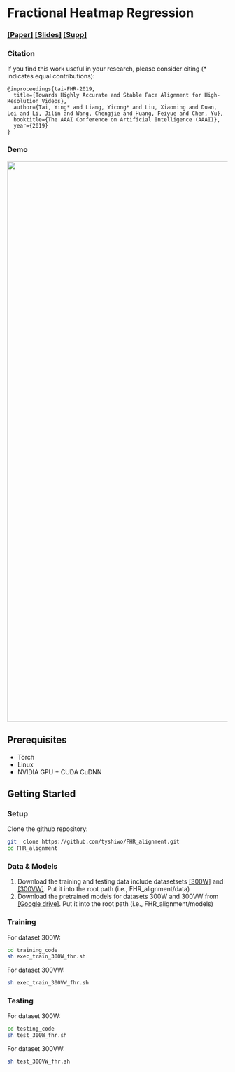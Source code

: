 # Fractional Heatmap Regression
### [[Paper]](https://arxiv.org/pdf/1811.00342.pdf) [[Slides]](https://drive.google.com/open?id=12llt9uzYIUG4Xgx0G9YqnR8rUs1tGYN-) [[Supp]](https://drive.google.com/open?id=1cFyjZWdGOBZ8t-63bZehERMaKpTkawwe)

### Citation
If you find this work useful in your research, please consider citing (* indicates equal contributions):

	@inproceedings{tai-FHR-2019,
	  title={Towards Highly Accurate and Stable Face Alignment for High-Resolution Videos},
	  author={Tai, Ying* and Liang, Yicong* and Liu, Xiaoming and Duan, Lei and Li, Jilin and Wang, Chengjie and Huang, Feiyue and Chen, Yu},
	  booktitle={The AAAI Conference on Artificial Intelligence (AAAI)},
	  year={2019}
	}

### Demo
<p align='center'>
  <img src='imgs/demo.gif' width='1280'/>
</p>

## Prerequisites
- Torch
- Linux
- NVIDIA GPU + CUDA CuDNN 


## Getting Started
### Setup

Clone the github repository:

```bash
git  clone https://github.com/tyshiwo/FHR_alignment.git
cd FHR_alignment
```

### Data & Models
1. Download the training and testing data include datasetsets [[300W]](https://ibug.doc.ic.ac.uk/resources/300-W/) and [[300VW]](https://ibug.doc.ic.ac.uk/resources/300-VW/). Put it into the root path (i.e., FHR_alignment/data)
2. Download the pretrained models for datasets 300W and 300VW from [[Google drive]](https://drive.google.com/open?id=1pqL1oRnbvP8zTm50a_xn94S1r6cOVo6C). Put it into the root path (i.e., FHR_alignment/models)
### Training

For dataset 300W:

```bash
cd training_code
sh exec_train_300W_fhr.sh
```

For dataset 300VW:

```bash
sh exec_train_300VW_fhr.sh
```

### Testing
For dataset 300W:

```bash
cd testing_code
sh test_300W_fhr.sh
```

For dataset 300VW:

```bash
sh test_300VW_fhr.sh
```





